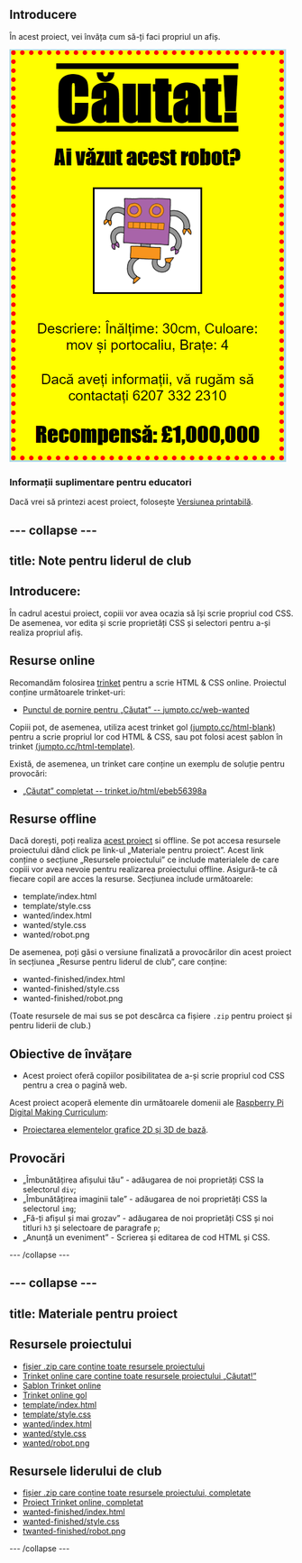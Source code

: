 ## Introducere

În acest proiect, vei învăța cum să-ți faci propriul un afiș.

![captură de ecran](images/wanted-final.png)

### Informații suplimentare pentru educatori

Dacă vrei să printezi acest proiect, folosește [Versiunea printabilă](https://projects.raspberrypi.org/en/projects/wanted/print).

## \--- collapse \---

## title: Note pentru liderul de club

## Introducere:

În cadrul acestui proiect, copiii vor avea ocazia să își scrie propriul cod CSS. De asemenea, vor edita și scrie proprietăți CSS și selectori pentru a-și realiza propriul afiș.

## Resurse online

Recomandăm folosirea [trinket](https://trinket.io/) pentru a scrie HTML & CSS online. Proiectul conține următoarele trinket-uri:

* [Punctul de pornire pentru „Căutat” -- jumpto.cc/web-wanted](http://jumpto.cc/web-wanted)

Copiii pot, de asemenea, utiliza acest trinket gol [(jumpto.cc/html-blank)](http://jumpto.cc/html-blank) pentru a scrie propriul lor cod HTML & CSS, sau pot folosi acest șablon în trinket [(jumpto.cc/html-template)](http://jumpto.cc/html-template).

Există, de asemenea, un trinket care conține un exemplu de soluție pentru provocări:

* [„Căutat” completat -- trinket.io/html/ebeb56398a](https://trinket.io/html/ebeb56398a)

## Resurse offline

Dacă dorești, poți realiza [acest proiect](https://www.codeclubprojects.org/en-GB/resources/webdev-working-offline/) si offline. Se pot accesa resursele proiectului dând click pe link-ul „Materiale pentru proiect”. Acest link conține o secțiune „Resursele proiectului” ce include materialele de care copiii vor avea nevoie pentru realizarea proiectului offline. Asigură-te că fiecare copil are acces la resurse. Secțiunea include următoarele:

* template/index.html
* template/style.css
* wanted/index.html
* wanted/style.css
* wanted/robot.png

De asemenea, poți găsi o versiune finalizată a provocărilor din acest proiect în secțiunea „Resurse pentru liderul de club”, care conține:

* wanted-finished/index.html
* wanted-finished/style.css
* wanted-finished/robot.png

(Toate resursele de mai sus se pot descărca ca fișiere `.zip` pentru proiect și pentru liderii de club.)

## Obiective de învățare

* Acest proiect oferă copiilor posibilitatea de a-și scrie propriul cod CSS pentru a crea o pagină web.

Acest proiect acoperă elemente din următoarele domenii ale [Raspberry Pi Digital Making Curriculum](http://rpf.io/curriculum):

* [Proiectarea elementelor grafice 2D și 3D de bază](https://www.raspberrypi.org/curriculum/design/creator).

## Provocări

* „Îmbunătățirea afișului tău” - adăugarea de noi proprietăți CSS la selectorul `div`;
* „Îmbunătățirea imaginii tale” - adăugarea de noi proprietăți CSS la selectorul `img`;
* „Fă-ți afișul și mai grozav” - adăugarea de noi proprietăți CSS și noi titluri `h3` și selectoare de paragrafe `p`;
* „Anunță un eveniment” - Scrierea și editarea de cod HTML și CSS.

\--- /collapse \---

## \--- collapse \---

## title: Materiale pentru proiect

## Resursele proiectului

* [fișier .zip care conține toate resursele proiectului](https://rpf.io/p/en/wanted-go)
* [Trinket online care conține toate resursele proiectului „Căutat!”](http://jumpto.cc/web-wanted)
* [Șablon Trinket online](http://jumpto.cc/trinket-template)
* [Trinket online gol](http://jumpto.cc/trinket-blank)
* [template/index.html](resources/template-index.html)
* [template/style.css](resources/template-style.css)
* [wanted/index.html](resources/wanted-index.html)
* [wanted/style.css](resources/wanted-style.css)
* [wanted/robot.png](resources/wanted-robot.png)

## Resursele liderului de club

* [fișier .zip care conține toate resursele proiectului, completate](https://rpf.io/p/en/wanted-go)
* [Proiect Trinket online, completat](https://trinket.io/html/ebeb56398a)
* [wanted-finished/index.html](resources/wanted-finished-index.html)
* [wanted-finished/style.css](resources/wanted-finished-style.css)
* [twanted-finished/robot.png](resources/twanted-finished-robot.png)

\--- /collapse \---